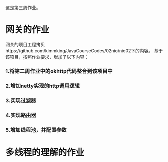 这是第三周作业。

# 网关的作业
网关的项目工程拷贝https://github.com/kimmking/JavaCourseCodes/02nio/nio02下的内容。
基于该项目，按照作业要求，增加了以下内容：

### 1.将第二周作业中的okhttp代码整合到该项目中

### 2.增加netty实现的http调用逻辑

### 3.实现过滤器

### 4.实现路由器

### 5.增加线程池，并配置参数


# 多线程的理解的作业
